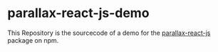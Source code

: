 # parallax-react-js-demo
This Repository is the sourcecode of a demo for the [parallax-react-js](https://github.com/juliuswaldmann/parallax-react-js) package on npm.

